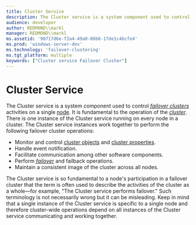 ```yaml
---
title: Cluster Service
description: The Cluster service is a system component used to control failover clusters activities on a single node.
audience: developer
author: REDMOND\\markl
manager: REDMOND\\markl
ms.assetid: '90717d6e-f2a4-49a0-86b6-17de1c4bcfe4'
ms.prod: 'windows-server-dev'
ms.technology: 'failover-clustering'
ms.tgt_platform: multiple
keywords: ["Cluster service Failover Cluster"]
---
```


# Cluster Service

The Cluster service is a system component used to control [*failover clusters*](f-gly.md#mscs-failover-cluster-gly) activities on a single [node](nodes.md). It is fundamental to the operation of the [*cluster*](c-gly.md#-wolf-cluster-gly). There is one instance of the Cluster service running on every node in a cluster. The Cluster service instances work together to perform the following failover cluster operations:

-   Monitor and control [cluster objects](cluster-objects.md) and [cluster properties](cluster-object-properties.md).
-   Handle event notification.
-   Facilitate communication among other software components.
-   Perform [*failover*](f-gly.md#-wolf-failover-gly) and failback operations.
-   Maintain a consistent image of the cluster across all nodes.

The Cluster service is so fundamental to a node's participation in a failover cluster that the term is often used to describe the activities of the cluster as a whole—for example, "The Cluster service performs failover." Such terminology is not necessarily wrong but it can be misleading. Keep in mind that a single instance of the Cluster service is specific to a single node and therefore cluster-wide operations depend on all instances of the Cluster service communicating and working together.

 

 




